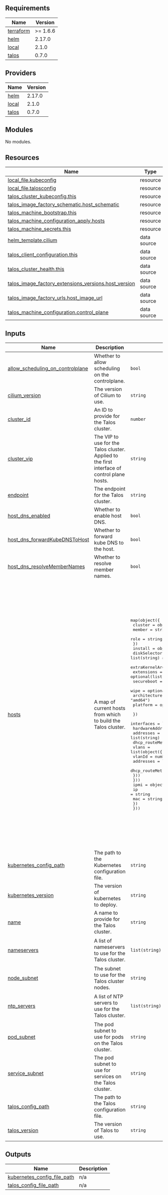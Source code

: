 <!-- BEGIN_TF_DOCS -->
## Requirements

| Name | Version |
|------|---------|
| <a name="requirement_terraform"></a> [terraform](#requirement\_terraform) | >= 1.6.6 |
| <a name="requirement_helm"></a> [helm](#requirement\_helm) | 2.17.0 |
| <a name="requirement_local"></a> [local](#requirement\_local) | 2.1.0 |
| <a name="requirement_talos"></a> [talos](#requirement\_talos) | 0.7.0 |

## Providers

| Name | Version |
|------|---------|
| <a name="provider_helm"></a> [helm](#provider\_helm) | 2.17.0 |
| <a name="provider_local"></a> [local](#provider\_local) | 2.1.0 |
| <a name="provider_talos"></a> [talos](#provider\_talos) | 0.7.0 |

## Modules

No modules.

## Resources

| Name | Type |
|------|------|
| [local_file.kubeconfig](https://registry.terraform.io/providers/hashicorp/local/2.1.0/docs/resources/file) | resource |
| [local_file.talosconfig](https://registry.terraform.io/providers/hashicorp/local/2.1.0/docs/resources/file) | resource |
| [talos_cluster_kubeconfig.this](https://registry.terraform.io/providers/siderolabs/talos/0.7.0/docs/resources/cluster_kubeconfig) | resource |
| [talos_image_factory_schematic.host_schematic](https://registry.terraform.io/providers/siderolabs/talos/0.7.0/docs/resources/image_factory_schematic) | resource |
| [talos_machine_bootstrap.this](https://registry.terraform.io/providers/siderolabs/talos/0.7.0/docs/resources/machine_bootstrap) | resource |
| [talos_machine_configuration_apply.hosts](https://registry.terraform.io/providers/siderolabs/talos/0.7.0/docs/resources/machine_configuration_apply) | resource |
| [talos_machine_secrets.this](https://registry.terraform.io/providers/siderolabs/talos/0.7.0/docs/resources/machine_secrets) | resource |
| [helm_template.cilium](https://registry.terraform.io/providers/hashicorp/helm/2.17.0/docs/data-sources/template) | data source |
| [talos_client_configuration.this](https://registry.terraform.io/providers/siderolabs/talos/0.7.0/docs/data-sources/client_configuration) | data source |
| [talos_cluster_health.this](https://registry.terraform.io/providers/siderolabs/talos/0.7.0/docs/data-sources/cluster_health) | data source |
| [talos_image_factory_extensions_versions.host_version](https://registry.terraform.io/providers/siderolabs/talos/0.7.0/docs/data-sources/image_factory_extensions_versions) | data source |
| [talos_image_factory_urls.host_image_url](https://registry.terraform.io/providers/siderolabs/talos/0.7.0/docs/data-sources/image_factory_urls) | data source |
| [talos_machine_configuration.control_plane](https://registry.terraform.io/providers/siderolabs/talos/0.7.0/docs/data-sources/machine_configuration) | data source |

## Inputs

| Name | Description | Type | Default | Required |
|------|-------------|------|---------|:--------:|
| <a name="input_allow_scheduling_on_controlplane"></a> [allow\_scheduling\_on\_controlplane](#input\_allow\_scheduling\_on\_controlplane) | Whether to allow scheduling on the controlplane. | `bool` | `true` | no |
| <a name="input_cilium_version"></a> [cilium\_version](#input\_cilium\_version) | The version of Cilium to use. | `string` | `"1.16.5"` | no |
| <a name="input_cluster_id"></a> [cluster\_id](#input\_cluster\_id) | An ID to provide for the Talos cluster. | `number` | `1` | no |
| <a name="input_cluster_vip"></a> [cluster\_vip](#input\_cluster\_vip) | The VIP to use for the Talos cluster. Applied to the first interface of control plane hosts. | `string` | `"192.168.10.5"` | no |
| <a name="input_endpoint"></a> [endpoint](#input\_endpoint) | The endpoint for the Talos cluster. | `string` | `"https://192.168.10.246:6443"` | no |
| <a name="input_host_dns_enabled"></a> [host\_dns\_enabled](#input\_host\_dns\_enabled) | Whether to enable host DNS. | `bool` | `true` | no |
| <a name="input_host_dns_forwardKubeDNSToHost"></a> [host\_dns\_forwardKubeDNSToHost](#input\_host\_dns\_forwardKubeDNSToHost) | Whether to forward kube DNS to the host. | `bool` | `true` | no |
| <a name="input_host_dns_resolveMemberNames"></a> [host\_dns\_resolveMemberNames](#input\_host\_dns\_resolveMemberNames) | Whether to resolve member names. | `bool` | `true` | no |
| <a name="input_hosts"></a> [hosts](#input\_hosts) | A map of current hosts from which to build the Talos cluster. | <pre>map(object({<br/>    cluster = object({<br/>      member = string<br/>      role   = string<br/>    })<br/>    install = object({<br/>      diskSelector    = list(string) # https://www.talos.dev/v1.9/reference/configuration/v1alpha1/config/#Config.machine.install.diskSelector<br/>      extraKernelArgs = optional(list(string), [])<br/>      extensions      = optional(list(string), [])<br/>      secureboot      = optional(bool, false)<br/>      wipe            = optional(bool, false)<br/>      architecture    = optional(string, "amd64")<br/>      platform        = optional(string, "metal")<br/><br/>    })<br/>    interfaces = list(object({<br/>      hardwareAddr     = string<br/>      addresses        = list(string)<br/>      dhcp_routeMetric = number<br/>      vlans = list(object({<br/>        vlanId           = number<br/>        addresses        = list(string)<br/>        dhcp_routeMetric = number<br/>      }))<br/>    }))<br/>    ipmi = object({<br/>      ip  = string<br/>      mac = string<br/>    })<br/>  }))</pre> | <pre>{<br/>  "node46": {<br/>    "cluster": {<br/>      "member": "cluster",<br/>      "role": "controlplane"<br/>    },<br/>    "install": {<br/>      "diskSelector": [<br/>        "type: 'ssd'"<br/>      ],<br/>      "extensions": [<br/>        "iscsi-tools",<br/>        "util-linux-tools"<br/>      ],<br/>      "extraKernelArgs": [<br/>        "apparmor=0"<br/>      ],<br/>      "secureboot": false,<br/>      "wipe": false<br/>    },<br/>    "interfaces": [<br/>      {<br/>        "addresses": [<br/>          "192.168.10.246"<br/>        ],<br/>        "dhcp_routeMetric": 100,<br/>        "hardwareAddr": "ac:1f:6b:2d:c0:22",<br/>        "vlans": [<br/>          {<br/>            "addresses": [<br/>              "192.168.20.10"<br/>            ],<br/>            "dhcp_routeMetric": 100,<br/>            "vlanId": 10<br/>          }<br/>        ]<br/>      }<br/>    ],<br/>    "ipmi": {<br/>      "ip": "192.168.10.231",<br/>      "mac": "ac:1f:6b:68:2b:e1"<br/>    }<br/>  }<br/>}</pre> | no |
| <a name="input_kubernetes_config_path"></a> [kubernetes\_config\_path](#input\_kubernetes\_config\_path) | The path to the Kubernetes configuration file. | `string` | `"~/.kube"` | no |
| <a name="input_kubernetes_version"></a> [kubernetes\_version](#input\_kubernetes\_version) | The version of kubernetes to deploy. | `string` | `"1.30.1"` | no |
| <a name="input_name"></a> [name](#input\_name) | A name to provide for the Talos cluster. | `string` | `"cluster"` | no |
| <a name="input_nameservers"></a> [nameservers](#input\_nameservers) | A list of nameservers to use for the Talos cluster. | `list(string)` | <pre>[<br/>  "1.1.1.1",<br/>  "1.0.0.1"<br/>]</pre> | no |
| <a name="input_node_subnet"></a> [node\_subnet](#input\_node\_subnet) | The subnet to use for the Talos cluster nodes. | `string` | `"192.168.10.0/24"` | no |
| <a name="input_ntp_servers"></a> [ntp\_servers](#input\_ntp\_servers) | A list of NTP servers to use for the Talos cluster. | `list(string)` | <pre>[<br/>  "0.pool.ntp.org",<br/>  "1.pool.ntp.org"<br/>]</pre> | no |
| <a name="input_pod_subnet"></a> [pod\_subnet](#input\_pod\_subnet) | The pod subnet to use for pods on the Talos cluster. | `string` | `"172.16.0.0/16"` | no |
| <a name="input_service_subnet"></a> [service\_subnet](#input\_service\_subnet) | The pod subnet to use for services on the Talos cluster. | `string` | `"172.17.0.0/16"` | no |
| <a name="input_talos_config_path"></a> [talos\_config\_path](#input\_talos\_config\_path) | The path to the Talos configuration file. | `string` | `"~/.talos"` | no |
| <a name="input_talos_version"></a> [talos\_version](#input\_talos\_version) | The version of Talos to use. | `string` | `"v1.8.3"` | no |

## Outputs

| Name | Description |
|------|-------------|
| <a name="output_kubernetes_config_file_path"></a> [kubernetes\_config\_file\_path](#output\_kubernetes\_config\_file\_path) | n/a |
| <a name="output_talos_config_file_path"></a> [talos\_config\_file\_path](#output\_talos\_config\_file\_path) | n/a |
<!-- END_TF_DOCS -->